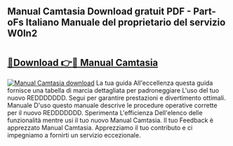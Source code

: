 ## Manual Camtasia Download gratuit PDF - Part-oFs Italiano Manuale del proprietario del servizio W0In2

# <h2><a href="http://dfb51y0.blite.top/?on=Manual+Camtasia">🔗Download 👉🔴 Manual Camtasia</a></h2>

[![Manual Camtasia download](https://i.imgur.com/lujVjoI.png)](http://dfb51y0.blite.top/?on=Manual+Camtasia)
La tua guida All'eccellenza questa guida fornisce una tabella di marcia dettagliata per padroneggiare L'uso del tuo nuovo REDDDDDDD. Segui per garantire prestazioni e divertimento ottimali. Manuale D'uso questo manuale descrive le procedure operative corrette per il nuovo REDDDDDDD. Sperimenta L'efficienza Dell'elenco delle funzionalità mentre usi il tuo nuovo Manual Camtasia. Il tuo Feedback è apprezzato Manual Camtasia. Apprezziamo il tuo contributo e ci impegniamo a fornirti un servizio eccezionale.

